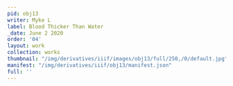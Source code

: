 ```yaml
---
pid: obj13
writer: Myke L
label: Blood Thicker Than Water
_date: June 2 2020
order: '04'
layout: work
collection: works
thumbnail: "/img/derivatives/iiif/images/obj13/full/250,/0/default.jpg"
manifest: "/img/derivatives/iiif/obj13/manifest.json"
full: ''
---
```

